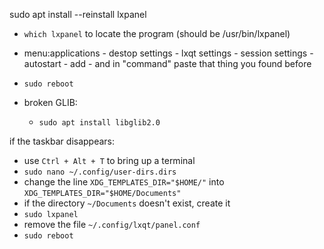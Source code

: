 sudo apt install --reinstall lxpanel
- `which lxpanel` to locate the program (should be /usr/bin/lxpanel)
- menu:applications - destop settings - lxqt settings - session settings - autostart - add - and in "command" paste that thing you found before
- `sudo reboot`

- broken GLIB:
  + `sudo apt install libglib2.0`




if the taskbar disappears:
- use `Ctrl + Alt + T` to bring up a terminal
- `sudo nano ~/.config/user-dirs.dirs`
- change the line `XDG_TEMPLATES_DIR="$HOME/"` into `XDG_TEMPLATES_DIR="$HOME/Documents"`
- if the directory `~/Documents` doesn't exist, create it
- `sudo lxpanel`
- remove the file `~/.config/lxqt/panel.conf`
- `sudo reboot`
